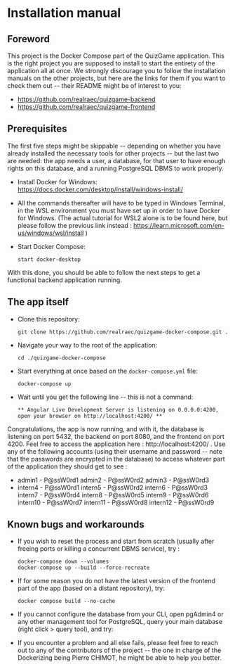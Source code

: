 # Installation manual



## Foreword

This project is the Docker Compose part of the QuizGame application. This is the right project you are supposed to install to start the entirety of the application all at once. We strongly discourage you to follow the installation manuals on the other projects, but here are the links for them if you want to check them out -- their README might be of interest to you:

- https://github.com/realraec/quizgame-backend
- https://github.com/realraec/quizgame-frontend



## Prerequisites

The first five steps might be skippable -- depending on whether you have already installed the necessary tools for other projects -- but the last two are needed: the app needs a user, a database, for that user to have enough rights on this database, and a running PostgreSQL DBMS to work properly.

* Install Docker for Windows:
  https://docs.docker.com/desktop/install/windows-install/
  
* All the commands thereafter will have to be typed in Windows Terminal, in the WSL environment you must have set up in order to have Docker for Windows. (The actual tutorial for WSL2 alone is to be found here, but please follow the previous link instead : https://learn.microsoft.com/en-us/windows/wsl/install )

* Start Docker Compose:

  ```
  start docker-desktop
  ```

With this done, you should be able to follow the next steps to get a functional backend application running.



## The app itself

* Clone this repository:

  ```
  git clone https://github.com/realraec/quizgame-docker-compose.git .
  ```

* Navigate your way to the root of the application:

  ```
  cd ./quizgame-docker-compose
  ```

* Start everything at once based on the `docker-compose.yml` file:

  ```
  docker-compose up
  ```
  
* Wait until you get the following line -- this is not a command:

  ```
  ** Angular Live Development Server is listening on 0.0.0.0:4200, open your browser on http://localhost:4200/ **
  ```

Congratulations, the app is now running, and with it, the database is listening on port 5432, the backend on port 8080, and the frontend on port 4200. Feel free to access the application here : http://localhost:4200/ .
Use any of the following accounts (using their username and password -- note that the passwords are encrypted in the database) to access whatever part of the application they should get to see :

- admin1 - P@ssW0rd1
  admin2 - P@ssW0rd2
  admin3 - P@ssW0rd3
- intern4 - P@ssW0rd1
  intern5 - P@ssW0rd2
  intern6 - P@ssW0rd3
  intern7 - P@ssW0rd4
  intern8 - P@ssW0rd5
  intern9 - P@ssW0rd6
  intern10 - P@ssW0rd7
  intern11 - P@ssW0rd8
  intern12 - P@ssW0rd9



## Known bugs and workarounds

* If you wish to reset the process and start from scratch (usually after freeing ports or killing a concurrent DBMS service), try :

  ```
  docker-compose down --volumes
  docker-compose up --build --force-recreate
  ```

* If for some reason you do not have the latest version of the frontend part of the app (based on a distant repository), try:

  ```
  docker compose build --no-cache
  ```

* If you cannot configure the database from your CLI, open pgAdmin4 or any other management tool for PostgreSQL, query your main database (right click > query tool), and try:

* If you encounter a problem and all else fails, please feel free to reach out to any of the contributors of the project -- the one in charge of the Dockerizing being Pierre CHIMOT, he might be able to help you better.

